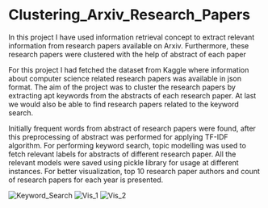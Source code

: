 # Clustering_Arxiv_Research_Papers
In this project I have used information retrieval concept to extract relevant information from research papers available on Arxiv. 
Furthermore, these research papers were clustered with the help of abstract of each paper

For this project I had fetched the dataset from Kaggle where information about computer science related research papers was available in json format. The aim of the
project was to cluster the research papers by extracting apt keywords from the abstracts of each research paper. At last we would also be able to find research papers
related to the keyword search.

Initially frequent words from abstract of research papers were found, after this preprocessing of abstract was performed for applying TF-IDF algorithm. For performing 
keyword search, topic modelling was used to fetch relevant labels for abstracts of different research paper. All the relevant models were saved using pickle library for
usage at different instances. For better visualization, top 10 research paper authors and count of research papers for each year is presented.

![Keyword_Search]()
![Vis_1]()
![Vis_2]()
